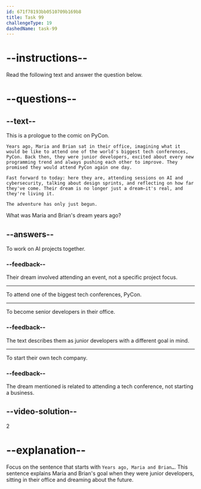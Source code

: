```yaml
---
id: 671f78193bb0510709b169b8
title: Task 99
challengeType: 19
dashedName: task-99
---
```


<!-- READING -->

# --instructions--

Read the following text and answer the question below.

# --questions--

## --text--

This is a prologue to the comic on PyCon.

`Years ago, Maria and Brian sat in their office, imagining what it would be like to attend one of the world's biggest tech conferences, PyCon. Back then, they were junior developers, excited about every new programming trend and always pushing each other to improve. They promised they would attend PyCon again one day.`

`Fast forward to today: here they are, attending sessions on AI and cybersecurity, talking about design sprints, and reflecting on how far they've come. Their dream is no longer just a dream—it's real, and they're living it.`

`The adventure has only just begun.`

What was Maria and Brian's dream years ago?

## --answers--

To work on AI projects together.

### --feedback--

Their dream involved attending an event, not a specific project focus.

---

To attend one of the biggest tech conferences, PyCon.

---

To become senior developers in their office.

### --feedback--

The text describes them as junior developers with a different goal in mind.

---

To start their own tech company.

### --feedback--

The dream mentioned is related to attending a tech conference, not starting a business.

## --video-solution--

2

# --explanation--

Focus on the sentence that starts with `Years ago, Maria and Brian…`. This sentence explains Maria and Brian's goal when they were junior developers, sitting in their office and dreaming about the future.
